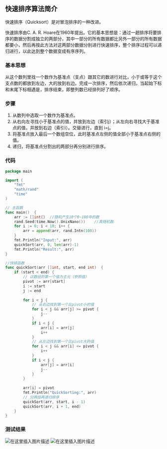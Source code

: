 ﻿## 快速排序算法简介
快速排序（Quicksort）是对冒泡排序的一种改进。

快速排序由C. A. R. Hoare在1960年提出。它的基本思想是：通过一趟排序将要排序的数据分割成独立的两部分，其中一部分的所有数据都比另外一部分的所有数据都要小，然后再按此方法对这两部分数据分别进行快速排序，整个排序过程可以递归进行，以此达到整个数据变成有序序列。
### 基本思想
从这个数列里找一个数作为基准点（支点）跟其它的数进行对比，小于或等于这个支点数的都放到左边，大的放到右边。完成一次排序，然后依次递归，当起始下标和末尾下标相遇是，排序结束，即整列数已经排列好了顺序。

### 步骤
1. 从数列中选取一个数作为基准点。
2. 从右向左寻找小于基准点的值，并放到左边（索引j）；从左向右寻找大于基准点的值，并放到右边（索引i）。交替进行，直到 i=j。
3. 将基准点放入最后一个数组空位，此时基准点左侧的值全部小于基准点右侧的值。
4. 递归，将基准点分割出的两部分再分别进行排序。

### 代码
```go
package main

import (
	"fmt"
	"math/rand"	
	"time"
)

// 主函数
func main()  {
	arr := []int{}	//随机产生10个0~100中的数
	rand.Seed(time.Now().UnixNano())	//真随机数
    for i := 0; i < 10; i++ {
        arr = append(arr, rand.Intn(100))
	}
	fmt.Println("Input:", arr)
    quickSort(arr, 0, len(arr)-1)
    fmt.Println("Result:", arr)
}

//快排函数
func quickSort(arr []int, start, end int)  {
	if (start < end) {
        // 以数组的第一个值为主元（参照值）
        pivot := arr[start]
        i := start
        j := end
        
        for i < j {
            // 从右边找到第一个比pivot小的值
            for i < j && arr[j] >= pivot {
                j--
            }
            if i < j {
                arr[i] = arr[j]
                i++
            }
            // 从左边找到第一个比pivot大的值
            for i < j && arr[i] <= pivot {
                i++
            }
            if i < j {
                arr[j] = arr[i]
                j--
            }
        }
 
		arr[i] = pivot
		fmt.Println("QuickSorting:", arr)
        // 分两组再递归排序
        quickSort(arr, start, i - 1)
        quickSort(arr, i + 1, end)
    }
}
```

### 测试结果
![在这里插入图片描述](https://img-blog.csdnimg.cn/20190915144605443.png?x-oss-process=image/watermark,type_ZmFuZ3poZW5naGVpdGk,shadow_10,text_aHR0cHM6Ly9ibG9nLmNzZG4ubmV0L2xpYW5neWxpbmcz,size_16,color_FFFFFF,t_70)
![在这里插入图片描述](https://img-blog.csdnimg.cn/20190915144623803.png?x-oss-process=image/watermark,type_ZmFuZ3poZW5naGVpdGk,shadow_10,text_aHR0cHM6Ly9ibG9nLmNzZG4ubmV0L2xpYW5neWxpbmcz,size_16,color_FFFFFF,t_70)
